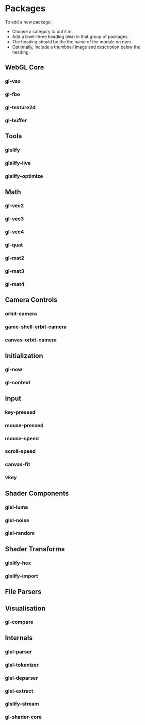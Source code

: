 # Packages

To add a new package:

* Choose a category to put it in.
* Add a level-three heading (`###`) in that group of packages.
* The heading should be the the name of the module on npm.
* Optionally, include a thumbnail image and description below the heading.

## WebGL Core

### gl-vao
### gl-fbo
### gl-texture2d
### gl-buffer

## Tools

### glslify
### glslify-live
### glslify-optimize

## Math

### gl-vec2
### gl-vec3
### gl-vec4
### gl-quat
### gl-mat2
### gl-mat3
### gl-mat4

## Camera Controls

### orbit-camera
### game-shell-orbit-camera
### canvas-orbit-camera

## Initialization

### gl-now
### gl-context

## Input

### key-pressed
### mouse-pressed
### mouse-speed
### scroll-speed
### canvas-fit
### vkey

## Shader Components

### glsl-luma
### glsl-noise
### glsl-random

## Shader Transforms

### glslify-hex
### glslify-import

## File Parsers
## Visualisation

### gl-compare

## Internals

### glsl-parser
### glsl-tokenizer
### glsl-deparser
### glsl-extract
### glslify-stream
### gl-shader-core
